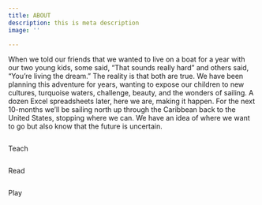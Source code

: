 ```yaml
---
title: ABOUT
description: this is meta description
image: ''

---
```

When we told our friends that we wanted to live on a boat for a year with our two young kids, some said, “That sounds really hard” and others said, “You’re living the dream.” The reality is that both are true. We have been planning this adventure for years, wanting to expose our children to new cultures, turquoise waters, challenge, beauty, and the wonders of sailing. A dozen Excel spreadsheets later, here we are, making it happen. For the next 10-months we’ll be sailing north up through the Caribbean back to the United States, stopping where we can. We have an idea of where we want to go but also know that the future is uncertain.

 <section class="part2">
        <div class="container">
            <div class="row">
                <div class="col-md-4">
                <img alt="" class="resize-image center-block" id="image1" src="/images/pxl_20210910_211241726-portrait.jpg" /> 
                <p class="text-center">Teach</p></div>
                <div class="col-md-4"><img alt="" class="resize-image center-block" id="image2" src="/images/pxl_20210910_211241726-portrait.jpg" />
                <p class="text-center">Read</p></div>
                 <div class="col-md-4"><img alt="" class="resize-image center-block" id="image3" src="/images/pxl_20210910_211241726-portrait.jpg" />
                <p class="text-center">Play</p></div>
            </div>
        </div>
</section>